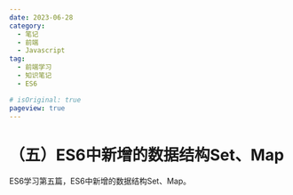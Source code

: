 ```yaml
---
date: 2023-06-28
category:
  - 笔记
  - 前端
  - Javascript
tag:
  - 前端学习
  - 知识笔记
  - ES6

# isOriginal: true
pageview: true
---
```


# **（五）ES6中新增的数据结构Set、Map**

ES6学习第五篇，ES6中新增的数据结构Set、Map。
<!-- more -->